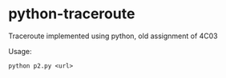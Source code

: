 # python-traceroute
Traceroute implemented using python, old assignment of 4C03

Usage:
```
python p2.py <url>
```
